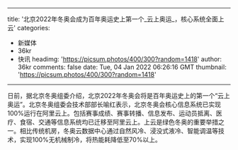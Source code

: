 
---
title: '北京2022年冬奥会成为百年奥运史上第一个_云上奥运_，核心系统全面上云'
categories: 
 - 新媒体
 - 36kr
 - 快讯
headimg: 'https://picsum.photos/400/300?random=1418'
author: 36kr
comments: false
date: Tue, 04 Jan 2022 06:26:16 GMT
thumbnail: 'https://picsum.photos/400/300?random=1418'
---

<div>   
日前，据北京冬奥组委介绍，北京2022年冬奥会将是百年奥运史上的第一个“云上奥运”。北京冬奥组委会技术部部长喻红表示，北京冬奥会核心信息系统已实现100%运行在阿里云上。包括赛事成绩、赛事转播、信息发布、运动员抵离、医疗、食宿、交通等信息系统均已迁移至阿里云上。上云是绿色冬奥的重要举措之一。相比传统机房，冬奥云数据中心通过自然风冷、浸没式液冷、智能调温等技术，实现100%无机械制冷，将热能耗降低至70%以上。  
</div>
            